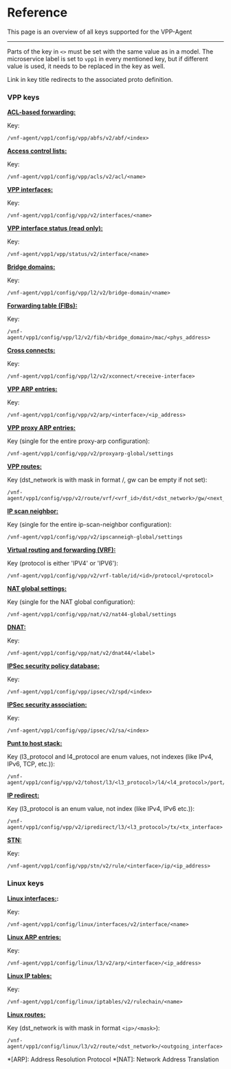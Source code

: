 # Reference

This page is an overview of all keys supported for the VPP-Agent

---

Parts of the key in `<>` must be set with the same value as in a model. The microservice label is set to `vpp1` in every mentioned key, but if different value is used, it needs to be replaced in the key as well.

Link in key title redirects to the associated proto definition.

### VPP keys

**[ACL-based forwarding:][abf-proto]**

Key:
```text
/vnf-agent/vpp1/config/vpp/abfs/v2/abf/<index>
```

**[Access control lists:][acl-proto]**

Key:
```text
/vnf-agent/vpp1/config/vpp/acls/v2/acl/<name>
```

**[VPP interfaces:][interface-proto]**

Key:
```text
/vnf-agent/vpp1/config/vpp/v2/interfaces/<name>
```

**[VPP interface status (read only):][interface-state-proto]**

Key:
```text
/vnf-agent/vpp1/vpp/status/v2/interface/<name>
```

**[Bridge domains:][bridge-domain-proto]**

Key:
```text
/vnf-agent/vpp1/config/vpp/l2/v2/bridge-domain/<name>
```

**[Forwarding table (FIBs):][fib-proto]**

Key:
```text
/vnf-agent/vpp1/config/vpp/l2/v2/fib/<bridge_domain>/mac/<phys_address>
```

**[Cross connects:][xconnect-proto]**

Key:
```text
/vnf-agent/vpp1/config/vpp/l2/v2/xconnect/<receive-interface>
```

**[VPP ARP entries:][arp-proto]**

Key:
```text
/vnf-agent/vpp1/config/vpp/v2/arp/<interface>/<ip_address>
```

**[VPP proxy ARP entries:][l3-proto]**

Key (single for the entire proxy-arp configuration):
```text
/vnf-agent/vpp1/config/vpp/v2/proxyarp-global/settings
```

**[VPP routes:][route-proto]**

Key (dst_network is with mask in format <ip>/<mask>, gw can be empty if not set):
```text
/vnf-agent/vpp1/config/vpp/v2/route/vrf/<vrf_id>/dst/<dst_network>/gw/<next_hop_addr>
```

**[IP scan neighbor:][l3-proto]**

Key (single for the entire ip-scan-neighbor configuration):
```text
/vnf-agent/vpp1/config/vpp/v2/ipscanneigh-global/settings
```

**[Virtual routing and forwarding (VRF):][vrf-proto]**

Key (protocol is either 'IPV4' or 'IPV6'):
```text
/vnf-agent/vpp1/config/vpp/v2/vrf-table/id/<id>/protocol/<protocol>
```

**[NAT global settings:][nat-proto]**

Key (single for the NAT global configuration):
```text
/vnf-agent/vpp1/config/vpp/nat/v2/nat44-global/settings
```

**[DNAT:][nat-proto]**

Key:
```text
/vnf-agent/vpp1/config/vpp/nat/v2/dnat44/<label>
```

**[IPSec security policy database:][ipsec-proto]**

Key:
```text
/vnf-agent/vpp1/config/vpp/ipsec/v2/spd/<index>
```

**[IPSec security association:][ipsec-proto]**

Key:
```text
/vnf-agent/vpp1/config/vpp/ipsec/v2/sa/<index>
```

**[Punt to host stack:][punt-proto]**

Key (l3_protocol and l4_protocol are enum values, not indexes (like IPv4, IPv6, TCP, etc.)):
```text
/vnf-agent/vpp1/config/vpp/v2/tohost/l3/<l3_protocol>/l4/<l4_protocol>/port/<port>
```

**[IP redirect:][punt-proto]**

Key (l3_protocol is an enum value, not index (like IPv4, IPv6 etc.)):
```text
/vnf-agent/vpp1/config/vpp/v2/ipredirect/l3/<l3_protocol>/tx/<tx_interface>
```

**[STN:][stn-proto]**

Key:
```text
/vnf-agent/vpp1/config/vpp/stn/v2/rule/<interface>/ip/<ip_address>
```

### Linux keys

**[Linux interfaces:][interface-proto-linux]:**

Key:
```text
/vnf-agent/vpp1/config/linux/interfaces/v2/interface/<name>
```

**[Linux ARP entries:][arp-proto-linux]**

Key:
```text
/vnf-agent/vpp1/config/linux/l3/v2/arp/<interface>/<ip_address>
```

**[Linux IP tables:][iptables-proto-linux]**

Key:
```text
/vnf-agent/vpp1/config/linux/iptables/v2/rulechain/<name>
```

**[Linux routes:][route-proto-linux]**

Key (dst_network is with mask in format `<ip>/<mask>`):
```text
/vnf-agent/vpp1/config/linux/l3/v2/route/<dst_network>/<outgoing_interface>
```

[abf-proto]: https://github.com/ligato/vpp-agent/blob/master/api/models/vpp/abf/abf.proto
[acl-proto]: https://github.com/ligato/vpp-agent/blob/master/api/models/vpp/acl/acl.proto
[arp-proto]: https://github.com/ligato/vpp-agent/blob/master/api/models/vpp/l3/arp.proto
[arp-proto-linux]: https://github.com/ligato/vpp-agent/blob/master/api/models/linux/l3/arp.proto
[bridge-domain-proto]: https://github.com/ligato/vpp-agent/blob/master/api/models/vpp/l2/bridge-domain.proto
[fib-proto]: https://github.com/ligato/vpp-agent/blob/master/api/models/vpp/l2/fib.proto
[interface-proto]: https://github.com/ligato/vpp-agent/blob/master/api/models/vpp/interfaces/interface.proto
[interface-proto-linux]: https://github.com/ligato/vpp-agent/blob/master/api/models/linux/interfaces/interface.proto
[interface-state-proto]: https://github.com/ligato/vpp-agent/blob/master/api/models/vpp/interfaces/state.proto
[ipsec-proto]: https://github.com/ligato/vpp-agent/blob/master/api/models/vpp/ipsec/ipsec.proto
[iptables-proto-linux]: https://github.com/ligato/vpp-agent/blob/master/api/models/linux/iptables/iptables.proto
[l3-proto]: https://github.com/ligato/vpp-agent/blob/master/api/models/vpp/l3/l3.proto
[nat-proto]: https://github.com/ligato/vpp-agent/blob/master/api/models/vpp/nat/nat.proto
[punt-proto]: https://github.com/ligato/vpp-agent/blob/master/api/models/vpp/punt/punt.proto
[route-proto]: https://github.com/ligato/vpp-agent/blob/master/api/models/vpp/l3/route.proto
[route-proto-linux]: https://github.com/ligato/vpp-agent/blob/master/api/models/linux/l3/route.proto
[stn-proto]: https://github.com/ligato/vpp-agent/blob/master/api/models/vpp/stn/stn.proto
[vrf-proto]: https://github.com/ligato/vpp-agent/blob/master/api/models/vpp/l3/vrf.proto
[xconnect-proto]: https://github.com/ligato/vpp-agent/blob/master/api/models/vpp/l2/xconnect.proto

*[ARP]: Address Resolution Protocol
*[NAT]: Network Address Translation

